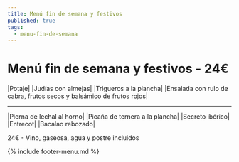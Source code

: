 ```yaml
---
title: Menú fin de semana y festivos
published: true
tags:
  - menu-fin-de-semana
---
```



# Menú fin de semana y festivos - 24€

|Potaje|
|Judías con almejas|
|Trigueros a la plancha|
|Ensalada con rulo de cabra, frutos secos y balsámico de frutos rojos|

------

|Pierna de lechal al horno|
|Picaña de ternera a la plancha|
|Secreto ibérico|
|Entrecot|
|Bacalao rebozado|

<!-- |Cordero asado|eligiendo este segundo plato se añade 6€ al menú, en total 28€| -->

24€ - Vino, gaseosa, agua y postre incluidos

{% include footer-menu.md %}
